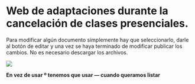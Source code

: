 # Web de adaptaciones durante la cancelación de clases presenciales.

Para modificar algún documento simplemente hay que seleccionarlo, darle al botón de editar y una vez se haya terminado de modificar publicar los cambios. No es necesario descargar los archivos.

![](tutorial.gif)

**En vez de usar º tenemos que usar — cuando queramos listar**
